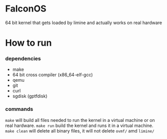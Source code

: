 <H1> FalconOS </H1>

 64 bit kernel that gets loaded by limine and actually works on real hardware



 <H1> How to run </H1>
 
 <H3> dependencies </H3>
 
  - make
  - 64 bit cross compiler (x86_64-elf-gcc)
  - qemu
  - git
  - curl
  - sgdisk (gptfdisk)

<H3> commands </H3>

`make` will build all files needed to run the kernel in a virtual machine or on real hardware. `make run` build the kernel and runs it in a virtual machine. `make clean` will delete all binary files, it will not delete `ovmf/` amd `limine/`
